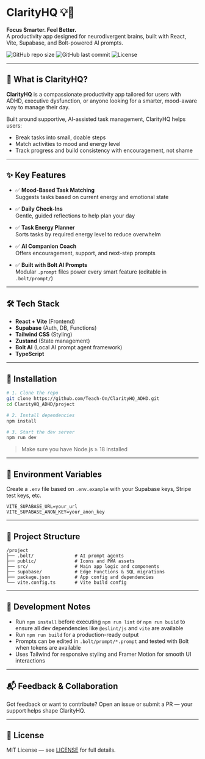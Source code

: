 # ClarityHQ 💡🧠  
**Focus Smarter. Feel Better.**  
A productivity app designed for neurodivergent brains, built with React, Vite, Supabase, and Bolt-powered AI prompts.

![GitHub repo size](https://img.shields.io/github/repo-size/Teach-On/ClarityHQ_ADHD?color=blue&style=flat-square)
![GitHub last commit](https://img.shields.io/github/last-commit/Teach-On/ClarityHQ_ADHD?style=flat-square)
![License](https://img.shields.io/github/license/Teach-On/ClarityHQ_ADHD?style=flat-square)

---

## 🧠 What is ClarityHQ?

**ClarityHQ** is a compassionate productivity app tailored for users with ADHD, executive dysfunction, or anyone looking for a smarter, mood-aware way to manage their day.

Built around supportive, AI-assisted task management, ClarityHQ helps users:
- Break tasks into small, doable steps
- Match activities to mood and energy level
- Track progress and build consistency with encouragement, not shame

---

## ✨ Key Features

- ✅ **Mood-Based Task Matching**  
  Suggests tasks based on current energy and emotional state

- ✅ **Daily Check-Ins**  
  Gentle, guided reflections to help plan your day

- ✅ **Task Energy Planner**  
  Sorts tasks by required energy level to reduce overwhelm

- ✅ **AI Companion Coach**  
  Offers encouragement, support, and next-step prompts

- ✅ **Built with Bolt AI Prompts**  
  Modular `.prompt` files power every smart feature (editable in `.bolt/prompt/`)

---

## 🛠 Tech Stack

- **React + Vite** (Frontend)
- **Supabase** (Auth, DB, Functions)
- **Tailwind CSS** (Styling)
- **Zustand** (State management)
- **Bolt AI** (Local AI prompt agent framework)
- **TypeScript**

---

## 🚀 Installation

```bash
# 1. Clone the repo
git clone https://github.com/Teach-On/ClarityHQ_ADHD.git
cd ClarityHQ_ADHD/project

# 2. Install dependencies
npm install

# 3. Start the dev server
npm run dev
```

> Make sure you have Node.js ≥ 18 installed

---

## 🔐 Environment Variables

Create a `.env` file based on `.env.example` with your Supabase keys, Stripe test keys, etc.

```env
VITE_SUPABASE_URL=your_url
VITE_SUPABASE_ANON_KEY=your_anon_key
```

---

## 📁 Project Structure

```
/project
├── .bolt/               # AI prompt agents
├── public/              # Icons and PWA assets
├── src/                 # Main app logic and components
├── supabase/            # Edge Functions & SQL migrations
├── package.json         # App config and dependencies
└── vite.config.ts       # Vite build config
```

---

## 🧪 Development Notes

- Run `npm install` before executing `npm run lint` or `npm run build` to ensure all dev dependencies like `@eslint/js` and `vite` are available
- Run `npm run build` for a production-ready output
- Prompts can be edited in `.bolt/prompt/*.prompt` and tested with Bolt when tokens are available
- Uses Tailwind for responsive styling and Framer Motion for smooth UI interactions

---

## 📬 Feedback & Collaboration

Got feedback or want to contribute? Open an issue or submit a PR — your support helps shape ClarityHQ.

---

## 📄 License

MIT License — see [LICENSE](LICENSE) for full details.
